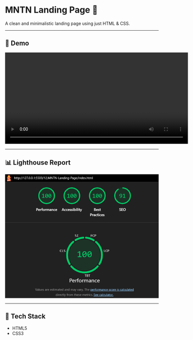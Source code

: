 # MNTN Landing Page 🌄

A clean and minimalistic landing page using just HTML & CSS.

---

## 🚀 Demo

<video width="600" controls>
  <source src="./assets/demo.mp4" type="video/mp4">
  Your browser does not support the video tag.
</video>

---

## 📊 Lighthouse Report

![Lighthouse Report](./assets/Lighthouse-Report.png)

---

## 📁 Tech Stack

- HTML5
- CSS3

